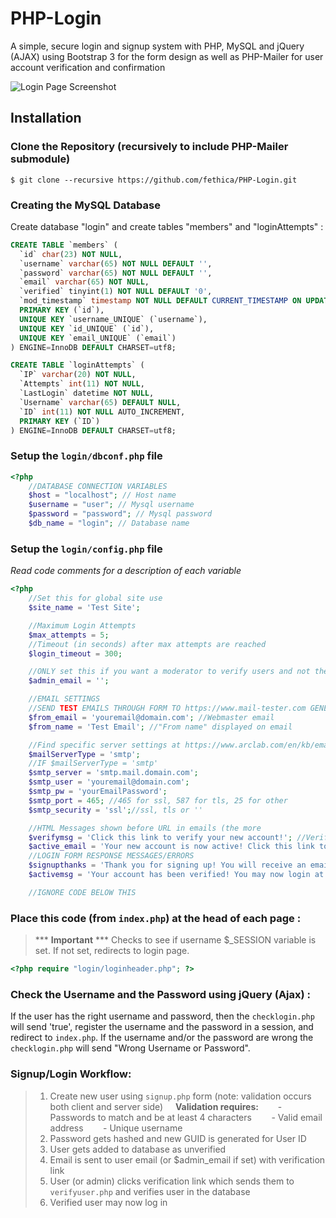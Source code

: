 PHP-Login
=========

A simple, secure login and signup system with PHP, MySQL and jQuery (AJAX) using Bootstrap 3 for the form design as well as PHP-Mailer for user account verification and confirmation

<img src="https://raw.githubusercontent.com/fethica/PHP-Login/master/login/images/screenshot.png" alt="Login Page Screenshot" />

## Installation
### Clone the Repository (recursively to include PHP-Mailer submodule)
    $ git clone --recursive https://github.com/fethica/PHP-Login.git

### Creating the MySQL Database
Create database "login" and create tables "members" and "loginAttempts" :

```sql
CREATE TABLE `members` (
  `id` char(23) NOT NULL,
  `username` varchar(65) NOT NULL DEFAULT '',
  `password` varchar(65) NOT NULL DEFAULT '',
  `email` varchar(65) NOT NULL,
  `verified` tinyint(1) NOT NULL DEFAULT '0',
  `mod_timestamp` timestamp NOT NULL DEFAULT CURRENT_TIMESTAMP ON UPDATE CURRENT_TIMESTAMP,
  PRIMARY KEY (`id`),
  UNIQUE KEY `username_UNIQUE` (`username`),
  UNIQUE KEY `id_UNIQUE` (`id`),
  UNIQUE KEY `email_UNIQUE` (`email`)
) ENGINE=InnoDB DEFAULT CHARSET=utf8;

CREATE TABLE `loginAttempts` (
  `IP` varchar(20) NOT NULL,
  `Attempts` int(11) NOT NULL,
  `LastLogin` datetime NOT NULL,
  `Username` varchar(65) DEFAULT NULL,
  `ID` int(11) NOT NULL AUTO_INCREMENT,
  PRIMARY KEY (`ID`)
) ENGINE=InnoDB DEFAULT CHARSET=utf8;
```
### Setup the `login/dbconf.php` file
```php
<?php
    //DATABASE CONNECTION VARIABLES
    $host = "localhost"; // Host name
    $username = "user"; // Mysql username
    $password = "password"; // Mysql password
    $db_name = "login"; // Database name

```

### Setup the `login/config.php` file
<i>Read code comments for a description of each variable</i>

```php
<?php
    //Set this for global site use
    $site_name = 'Test Site';

    //Maximum Login Attempts
    $max_attempts = 5;
    //Timeout (in seconds) after max attempts are reached
    $login_timeout = 300;

    //ONLY set this if you want a moderator to verify users and not the users themselves, otherwise leave blank or comment out
    $admin_email = '';

    //EMAIL SETTINGS
    //SEND TEST EMAILS THROUGH FORM TO https://www.mail-tester.com GENERATED ADDRESS FOR SPAM SCORE
    $from_email = 'youremail@domain.com'; //Webmaster email
    $from_name = 'Test Email'; //"From name" displayed on email

    //Find specific server settings at https://www.arclab.com/en/kb/email/list-of-smtp-and-pop3-servers-mailserver-list.html
    $mailServerType = 'smtp';
    //IF $mailServerType = 'smtp'
    $smtp_server = 'smtp.mail.domain.com';
    $smtp_user = 'youremail@domain.com';
    $smtp_pw = 'yourEmailPassword';
    $smtp_port = 465; //465 for ssl, 587 for tls, 25 for other
    $smtp_security = 'ssl';//ssl, tls or ''

    //HTML Messages shown before URL in emails (the more
    $verifymsg = 'Click this link to verify your new account!'; //Verify email message
    $active_email = 'Your new account is now active! Click this link to log in!';//Active email message
    //LOGIN FORM RESPONSE MESSAGES/ERRORS
    $signupthanks = 'Thank you for signing up! You will receive an email shortly confirming the verification of your account.';
    $activemsg = 'Your account has been verified! You may now login at <br><a href="'.$signin_url.'">'.$signin_url.'</a>';

    //IGNORE CODE BELOW THIS
```
### Place this code (from `index.php`) at the head of each page :
> *** **Important** *** Checks to see if username $_SESSION variable is set. If not set, redirects to login page. 

```php
<?php require "login/loginheader.php"; ?>
```

### Check the Username and the Password using jQuery (Ajax) :

If the user has the right username and password, then the `checklogin.php` will send 'true', register the username and the password in a session, and redirect to `index.php`.
If the username and/or the password are wrong the `checklogin.php` will send "Wrong Username or Password".


### Signup/Login Workflow:
> 1) Create new user using `signup.php` form
> (note: validation occurs both client and server side)
> &nbsp;&nbsp;&nbsp;&nbsp;<b>Validation requires: </b>
> &nbsp;&nbsp;&nbsp;&nbsp;&nbsp;&nbsp; - Passwords to match and be at least 4 characters
> &nbsp;&nbsp;&nbsp;&nbsp;&nbsp;&nbsp; - Valid email address
> &nbsp;&nbsp;&nbsp;&nbsp;&nbsp;&nbsp; - Unique username
> 2) Password gets hashed and new GUID is generated for User ID
> 3) User gets added to database as unverified
> 4) Email is sent to user email (or $admin_email if set) with verification link
> 5) User (or admin) clicks verification link which sends them to `verifyuser.php` and verifies user in the database
> 6) Verified user may now log in
